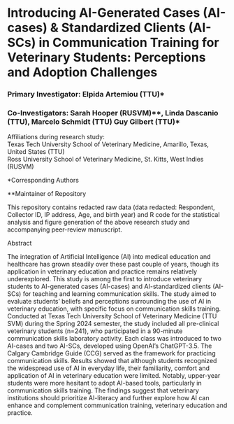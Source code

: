 # Introducing AI-Generated Cases (AI-cases) & Standardized Clients (AI-SCs) in Communication Training for Veterinary Students: Perceptions and Adoption Challenges 

### Primary Investigator: Elpida Artemiou (TTU)*
### Co-Investigators: Sarah Hooper (RUSVM)**, Linda Dascanio (TTU), Marcelo Schmidt (TTU) Guy Gilbert (TTU)*

Affiliations during research study:                                          
Texas Tech University School of Veterinary Medicine, Amarillo, Texas, United States (TTU)          
Ross University School of Veterinary Medicine, St. Kitts, West Indies (RUSVM)

*Corresponding Authors

**Maintainer of Repository

This repository contains redacted raw data (data redacted: Respondent, Collector ID, IP address, Age, and birth year) and R code for the statistical analysis and figure generation of the above research study and accompanying peer-review manuscript.

Abstract

The integration of Artificial Intelligence (AI) into medical education and healthcare has grown steadily over these past couple of years, though its application in veterinary education and practice remains relatively underexplored. This study is among the first to introduce veterinary students to AI-generated cases (AI-cases) and AI-standardized clients (AI-SCs) for teaching and learning communication skills. The study aimed to evaluate students’ beliefs and perceptions surrounding the use of AI in veterinary education, with specific focus on communication skills training. Conducted at Texas Tech University School of Veterinary Medicine (TTU SVM) during the Spring 2024 semester, the study included all pre-clinical veterinary students (n=241), who participated in a 90-minute communication skills laboratory activity. Each class was introduced to two AI-cases and two AI-SCs, developed using OpenAI’s ChatGPT-3.5. The Calgary Cambridge Guide (CCG) served as the framework for practicing communication skills. Results showed that although students recognized the widespread use of AI in everyday life, their familiarity, comfort and application of AI in veterinary education were limited. Notably, upper-year students were more hesitant to adopt AI-based tools, particularly in communication skills training. The findings suggest that veterinary institutions should prioritize AI-literacy and further explore how AI can enhance and complement communication training, veterinary education and practice. 

